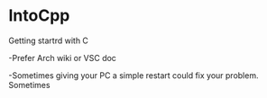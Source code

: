 # IntoCpp
Getting startrd with C 

-Prefer Arch wiki or VSC doc 

-Sometimes giving your PC a simple restart could fix your problem. Sometimes
